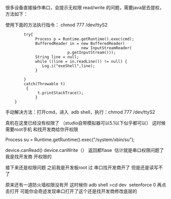 很多设备直接操作串口，会提示无权限 read/write 的问题，需要java层去提权，方法如下：

使用下面的方法执行指令： chmod 777 /dev/ttyS2

            try{
                 Process p = Runtime.getRuntime().exec(cmd);
                 BufferedReader in = new BufferedReader(
                                     new InputStreamReader(
                               p.getInputStream())); 
                 String line = null;  
                 while ((line = in.readLine()) != null) {  
                    Log.i("exeShell",line);                  
                 }  
                  
            }
            catch(Throwable t)
             {
                  t.printStackTrace();
                 }
        }
手动解决方法：打开cmd，进入  adb shell，执行：chmod 777 /dev/ttyS2




真机在这里已经没有权限了 （studio自带模拟器可以5.1以下似乎都可以） 这时候 需要root手机 和找开发商给你开权限

Process su = Runtime.getRuntime().exec("/system/xbin/su");

device.canRead() device.canWrite（） 返回都flase  估计就是串口权限问题了 我是找开发商 开权限的

接下来还是权限问题 之前我是开发板root 过 串口找开发商开了 但是还是读写不了 

原来还有一道防火墙权限没有开 这时候你 adb shell >cd dev  setenforce 0 再点击打开 可能你会奇迹发现串口打开了这个还是找开发商修改底层的

